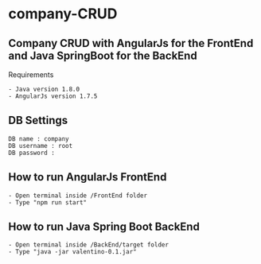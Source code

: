 # company-CRUD

## Company CRUD with AngularJs for the FrontEnd and Java SpringBoot for the BackEnd

Requirements
```text
- Java version 1.8.0
- AngularJs version 1.7.5
```
## DB Settings
```text
DB name : company
DB username : root
DB password :
```

## How to run AngularJs FrontEnd
```text
- Open terminal inside /FrontEnd folder
- Type "npm run start"
```

## How to run Java Spring Boot BackEnd
```text
- Open terminal inside /BackEnd/target folder
- Type "java -jar valentino-0.1.jar"
```
